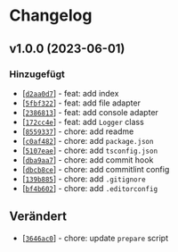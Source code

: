 # Changelog

<!--
    ## v<Version> (<Datum>)
    ### Hinzugefügt
    ### Verändert
    ### Behoben
    ### Entfernt
-->

## v1.0.0 (2023-06-01)
### Hinzugefügt
- [[`d2aa0d7`](https://github.com/uelgum/logger/commit/d2aa0d7)] - feat: add index
- [[`5fbf322`](https://github.com/uelgum/logger/commit/5fbf322)] - feat: add file adapter
- [[`2386813`](https://github.com/uelgum/logger/commit/2386813)] - feat: add console adapter
- [[`172cc4e`](https://github.com/uelgum/logger/commit/172cc4e)] - feat: add `Logger` class
- [[`8559337`](https://github.com/uelgum/logger/commit/8559337)] - chore: add readme
- [[`c0af482`](https://github.com/uelgum/logger/commit/c0af482)] - chore: add `package.json`
- [[`5107eae`](https://github.com/uelgum/logger/commit/5107eae)] - chore: add `tsconfig.json`
- [[`dba9aa7`](https://github.com/uelgum/logger/commit/dba9aa7)] - chore: add commit hook
- [[`dbcb8ce`](https://github.com/uelgum/logger/commit/dbcb8ce)] - chore: add commitlint config
- [[`139b885`](https://github.com/uelgum/logger/commit/139b885)] - chore: add `.gitignore`
- [[`bf4b602`](https://github.com/uelgum/logger/commit/bf4b602)] - chore: add `.editorconfig`

## Verändert
- [[`3646ac0`](https://github.com/uelgum/logger/commit/3646ac0)] - chore: update `prepare` script